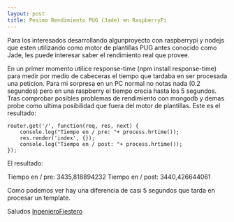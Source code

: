 ```yaml
---
layout: post
title: Pesimo Rendimiento PUG (Jade) en RaspberryPi
---
```


Para los interesados desarrollando algunproyecto con raspberrypi y nodejs que esten utilizando como motor de plantillas PUG antes conocido como Jade,
les puede interesar saber el rendimiento real que provee.

En un primer momento utilice response-time (npm install response-time) para medir por medio de cabeceras el tiempo que tardaba en ser procesada una peticion.
Para mi sorpresa en un PC normal no notas nada (0.2 segundos) pero en una raspberry el tiempo crecia hasta los 5 segundos. 
Tras comprobar posibles problemas de rendimiento con mongodb y demas probe como ultima posibilidad que fuera del motor de plantillas. Este es el resultado:
```
router.get('/', function(req, res, next) {
    console.log("Tiempo en / pre: "+ process.hrtime());
    res.render('index', {});
    console.log("Tiempo en / post: "+ process.hrtime());
});
```
El resultado:

Tiempo en / pre: 3435,818894232
Tiempo en / post: 3440,426644061

Como podemos ver hay una diferencia de casi 5 segundos que tarda en procesar un template.

Saludos
[IngenieroFiestero](https://github.com/IngenieroFiestero)
